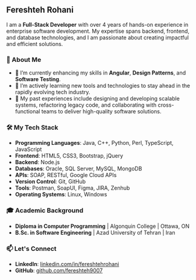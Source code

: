 ## Fereshteh Rohani

<!--
**fereshteh9007/fereshteh9007** is a ✨ _special_ ✨ repository because its `README.md` (this file) appears on your GitHub profile.

Here are some ideas to get you started:

- 🔭 I’m currently working on ...
- 🌱 I’m currently learning ...
- 👯 I’m looking to collaborate on ...
- 🤔 I’m looking for help with ...
- 💬 Ask me about ...
- 📫 How to reach me: ...
- 😄 Pronouns: ...
- ⚡ Fun fact: ...
-->

I am a **Full-Stack Developer** with over 4 years of hands-on experience in enterprise software development. My expertise spans backend, frontend, and database technologies, and I am passionate about creating impactful and efficient solutions.

### 🚀 About Me
- 🔭 I’m currently enhancing my skills in **Angular**, **Design Patterns**, and **Software Testing**.
- 🌱 I’m actively learning new tools and technologies to stay ahead in the rapidly evolving tech industry.
- 💼 My past experiences include designing and developing scalable systems, refactoring legacy code, and collaborating with cross-functional teams to deliver high-quality software solutions.

### 🛠️ My Tech Stack
- **Programming Languages**: Java, C++, Python, Perl, TypeScript, JavaScript
- **Frontend**: HTML5, CSS3, Bootstrap, jQuery
- **Backend**: Node.js
- **Databases**: Oracle, SQL Server, MySQL, MongoDB
- **APIs**: SOAP, RESTful, Google Cloud APIs
- **Version Control**: Git, GitHub
- **Tools**: Postman, SoapUI, Figma, JIRA, Zenhub
- **Operating Systems**: Linux, Windows

### 🎓 Academic Background
- **Diploma in Computer Programming** | Algonquin College | Ottawa, ON
- **B.Sc. in Software Engineering** | Azad University of Tehran | Iran

### 📫 Let's Connect
- **LinkedIn**: [linkedin.com/in/fereshtehrohani](https://linkedin.com/in/fereshtehrohani)
- **GitHub**: [github.com/fereshteh9007](https://github.com/fereshteh9007)
